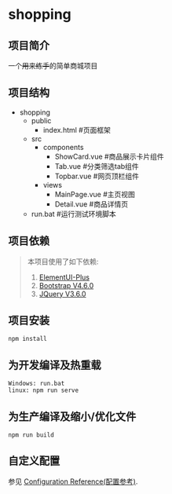# shopping

## 项目简介

一个~~用来练手~~的简单商城项目

## 项目结构

- shopping
  - public
    - index.html #页面框架
  - src
    - components
      - ShowCard.vue #商品展示卡片组件
      - Tab.vue #分类筛选tab组件
      - Topbar.vue #网页顶栏组件
    - views
      - MainPage.vue #主页视图
      - Detail.vue #商品详情页
  - run.bat #运行测试环境脚本

## 项目依赖

> 本项目使用了如下依赖:
>
> 1. [ElementUI-Plus](https://element-plus.gitee.io/)
> 2. [Bootstrap V4.6.0](https://v4.bootcss.com/)
> 3. [JQuery V3.6.0](https://jquery.com/)

## 项目安装

```command
npm install
```

## 为开发编译及热重载

```command
Windows: run.bat
linux: npm run serve
```

## 为生产编译及缩小/优化文件

```command
npm run build
```

## 自定义配置

参见 [Configuration Reference(配置参考)](https://cli.vuejs.org/config/).
